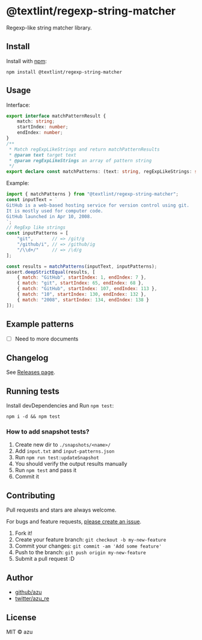 # @textlint/regexp-string-matcher

Regexp-like string matcher library.

## Install

Install with [npm](https://www.npmjs.com/):

    npm install @textlint/regexp-string-matcher

## Usage

Interface:

```ts
export interface matchPatternResult {
    match: string;
    startIndex: number;
    endIndex: number;
}
/**
 * Match regExpLikeStrings and return matchPatternResults
 * @param text target text
 * @param regExpLikeStrings an array of pattern string
 */
export declare const matchPatterns: (text: string, regExpLikeStrings: string[]) => matchPatternResult[];
```

Example:

```js
import { matchPatterns } from "@textlint/regexp-string-matcher";
const inputText = `
GitHub is a web-based hosting service for version control using git.
It is mostly used for computer code.
GitHub launched in Apr 10, 2008.
`;
// RegExp like strings
const inputPatterns = [
    "git",       // => /git/g
    "/github/i", // => /github/ig
    "/\\d+/"     // => /\d/g
];

const results = matchPatterns(inputText, inputPatterns);
assert.deepStrictEqual(results, [
    { match: "GitHub", startIndex: 1, endIndex: 7 },
    { match: "git", startIndex: 65, endIndex: 68 },
    { match: "GitHub", startIndex: 107, endIndex: 113 },
    { match: "10", startIndex: 130, endIndex: 132 },
    { match: "2008", startIndex: 134, endIndex: 138 }
]);
```

## Example patterns

- [ ] Need to more documents

## Changelog

See [Releases page](https://github.com/textlint/regexp-string-matcher/releases).

## Running tests

Install devDependencies and Run `npm test`:

    npm i -d && npm test

### How to add snapshot tests?

1. Create new dir to `./snapshots/<name>/`
2. Add `input.txt` and `input-patterns.json`
3. Run `npm run test:updateSnapshot`
4. You should verify the output results manually
5. Run `npm test` and pass it
5. Commit it

## Contributing

Pull requests and stars are always welcome.

For bugs and feature requests, [please create an issue](https://github.com/textlint/regexp-string-matcher/issues).

1. Fork it!
2. Create your feature branch: `git checkout -b my-new-feature`
3. Commit your changes: `git commit -am 'Add some feature'`
4. Push to the branch: `git push origin my-new-feature`
5. Submit a pull request :D

## Author

- [github/azu](https://github.com/azu)
- [twitter/azu_re](https://twitter.com/azu_re)

## License

MIT © azu
